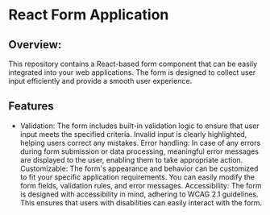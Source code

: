 # React Form Application

## Overview:
This repository contains a React-based form component that can be easily integrated into your web applications. The form is designed to collect user input efficiently and provide a smooth user experience.

## Features

  * Validation: The form includes built-in validation logic to ensure that user input meets the specified criteria. Invalid input is clearly highlighted, helping users correct any mistakes.
  Error handling: In case of any errors during form submission or data processing, meaningful error messages are displayed to the user, enabling them to take appropriate action.
  Customizable: The form's appearance and behavior can be customized to fit your specific application requirements. You can easily modify the form fields, validation rules, and error messages.
  Accessibility: The form is designed with accessibility in mind, adhering to WCAG 2.1 guidelines. This ensures that users with disabilities can easily interact with the form.
